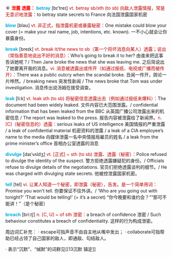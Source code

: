 ☀ <font color="red">**泄露 透露：**</font>
<font color="sky blue">**betray**</font> [bɪ'treɪ] 
<font color="#c00000">vt. betray sb/sth (to sb) 向敌人泄露情报，常是无意识地泄露：</font>to betray state secrets to France 向法国泄露国家机密

<font color="sky blue">**blow**</font> [bləʊ] 
<font color="#c00000">vt. 非正式，指泄露机密或暴露秘密：</font>One mistake could blow your cover (= make your real name, job, intentions, etc. known). 一不小心就会让你暴露身份。

<font color="sky blue">**break**</font> [breɪk] 
<font color="#c00000">vt. break it/the news to sb（第一个将坏消息向某人）透露；说出（常指善意地说出不好的消息）：</font>Who’s going to break it to her? 由谁来把这事告诉她呢？/ Then Jane broke the news that she was leaving me. 之后简说出了她要离开我的消息。<font color="#c00000">vi. 消息被透露出或传开（如通过报纸、电视或广播而被传开）：</font>There was a public outcry when the scandal broke. 丑闻一传开，舆论一片哗然。/ breaking news 突发性新闻 / The news broke that Tom was under investigation. 消息传出说汤姆在接受调查。

<font color="sky blue">**leak**</font> [li:k] 
<font color="#c00000">vt. leak sth (to sb) 将秘密信息透露出去（例如通过报纸来爆料）：</font>The document had been widely leaked. 文件内容已大范围泄露。/ confidential information that has been leaked from the BBC 从英国广播公司泄露出来的机密信息 / The report was leaked to the press. 报告内容被泄露给了新闻界。<font color="#c00000">n. [C]（秘密信息的）透露：</font>serious leaks of US intelligence 美国情报的严重泄露 / a leak of confidential material 机密资料的泄露 / a leak of a CIA employee’s name to the media 向媒体泄露一名中央情报局雇员的姓名 / a leak from the prime minister’s office 首相办公室透露的消息
           
<font color="sky blue">**divulge**</font> [daɪˈvʌldʒ]
<font color="#c00000">vt. [正式] ~ sth (to sb) 泄露、透露（秘密）：</font>Police refused to divulge the identity of the suspect. 警方拒绝透露嫌疑犯的身份。/ Officials refuse to divulge details of the negotiations. 官员们拒绝透露谈判的细节。/ He was charged with divulging state secrets. 他被控泄露国家机密。

<font color="sky blue">**tell**</font> [tel] 
<font color="#c00000">vi. 让某人知道一个秘密，即泄露（秘密），告发。是一个简单用词：</font>Promise you won’t tell. 你要保证不往外讲。/ ‘Who are you going out with tonight?’ ‘That would be telling!’ (= it’s a secret) “你今晚要和谁约会？”“那可不能讲！”（是个秘密）

<font color="sky blue">**breach**</font> [bri:tʃ]
<font color="#c00000">n. [C, U] ~ of sth 泄密：</font>a breach of confidence 泄密 / Such behaviour constitutes a breach of confidentiality. 这样的行为构成泄密。

周边词汇补充：
· escape可指声音不由自主地从嘴中发出；
· collaborate可指帮助已经占领了自己国家的敌人，即通敌、勾结敌人。      

· 表示“沉默”、“缄默”的词群见[[13沉默 镇定]]
